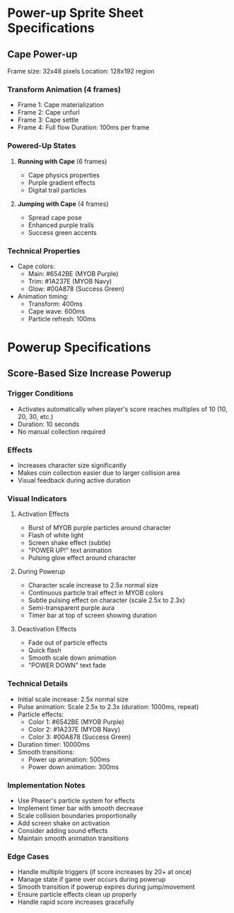 # Power-up Sprite Sheet Specifications

## Cape Power-up
Frame size: 32x48 pixels
Location: 128x192 region

### Transform Animation (4 frames)
- Frame 1: Cape materialization
- Frame 2: Cape unfurl
- Frame 3: Cape settle
- Frame 4: Full flow
Duration: 100ms per frame

### Powered-Up States
1. **Running with Cape** (6 frames)
   - Cape physics properties
   - Purple gradient effects
   - Digital trail particles

2. **Jumping with Cape** (4 frames)
   - Spread cape pose
   - Enhanced purple trails
   - Success green accents

### Technical Properties
- Cape colors:
  - Main: #6542BE (MYOB Purple)
  - Trim: #1A237E (MYOB Navy)
  - Glow: #00A878 (Success Green)
- Animation timing:
  - Transform: 400ms
  - Cape wave: 600ms
  - Particle refresh: 100ms

# Powerup Specifications

## Score-Based Size Increase Powerup

### Trigger Conditions
- Activates automatically when player's score reaches multiples of 10 (10, 20, 30, etc.)
- Duration: 10 seconds
- No manual collection required

### Effects
- Increases character size significantly
- Makes coin collection easier due to larger collision area
- Visual feedback during active duration

### Visual Indicators
1. Activation Effects
   - Burst of MYOB purple particles around character
   - Flash of white light
   - Screen shake effect (subtle)
   - "POWER UP!" text animation
   - Pulsing glow effect around character

2. During Powerup
   - Character scale increase to 2.5x normal size
   - Continuous particle trail effect in MYOB colors
   - Subtle pulsing effect on character (scale 2.5x to 2.3x)
   - Semi-transparent purple aura
   - Timer bar at top of screen showing duration

3. Deactivation Effects
   - Fade out of particle effects
   - Quick flash
   - Smooth scale down animation
   - "POWER DOWN" text fade

### Technical Details
- Initial scale increase: 2.5x normal size
- Pulse animation: Scale 2.5x to 2.3x (duration: 1000ms, repeat)
- Particle effects:
  - Color 1: #6542BE (MYOB Purple)
  - Color 2: #1A237E (MYOB Navy)
  - Color 3: #00A878 (Success Green)
- Duration timer: 10000ms
- Smooth transitions:
  - Power up animation: 500ms
  - Power down animation: 300ms

### Implementation Notes
- Use Phaser's particle system for effects
- Implement timer bar with smooth decrease
- Scale collision boundaries proportionally
- Add screen shake on activation
- Consider adding sound effects
- Maintain smooth animation transitions

### Edge Cases
- Handle multiple triggers (if score increases by 20+ at once)
- Manage state if game over occurs during powerup
- Smooth transition if powerup expires during jump/movement
- Ensure particle effects clean up properly
- Handle rapid score increases gracefully 
